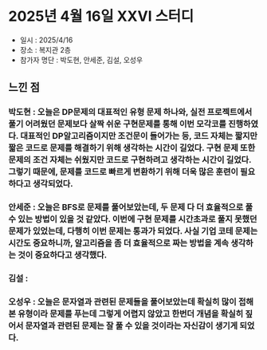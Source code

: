 # 2025년 4월 16일 XXVI 스터디

- 일시 : 2025/4/16
- 장소 : 복지관 2층
- 참가자 명단 : 박도현, 안세준, 김설, 오성우

## 느낀 점

### 박도현 : 오늘은 DP문제의 대표적인 유형 문제 하나와, 실전 프로젝트에서 풀기 어려웠던 문제보다 살짝 쉬운 구현문제를 통해 이번 모각코를 진행하였다. 대표적인 DP알고리즘이지만 조건문이 들어가는 등, 코드 자체는 짧지만 짧은 코드로 문제를 해결하기 위해 생각하는 시간이 길었다. 구현 문제 또한 문제의 조건 자체는 쉬웠지만 코드로 구현하려고 생각하는 시간이 길었다. 그렇기 때문에, 문제를 코드로 빠르게 변환하기 위해 더욱 많은 훈련이 필요하다고 생각되었다.

### 안세준 : 오늘은 BFS로 문제를 풀어보았는데, 두 문제 다 더 효율적으로 풀 수 있는 방법이 있을 것 같았다. 이번에 구현 문제를 시간초과로 풀지 못했던 문제가 있었는데, 다행히 이번 문제는 통과가 되었다. 사실 기업 코테 문제는 시간도 중요하니까, 알고리즘을 좀 더 효율적으로 짜는 방법을 계속 생각하는 것이 중요하다고 생각했다. 

### 김설 : 

### 오성우 : 오늘은 문자열과 관련된 문제들을 풀어보았는데 확실히 많이 접해본 유형이라 문제를 푸는데 그렇게 어렵지 않았고 한번더 개념을 확실히 짚어서 문자열과 관련된 문제는 잘 풀 수 있을 것이라는 자신감이 생기게 되었다.
